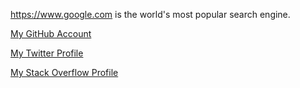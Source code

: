 <https://www.google.com>
is the world's most popular search engine.

[My GitHub Account](https://www.github.com/schedutron "This is where Saurabh pushes his code")

[My Twitter Profile][1]

[My Stack Overflow Profile][stack]

[1]: https://www.twitter.com/arichduvet
[stack]: https://stackoverflow.com/users/5707563/sam-chats?tab=profile
